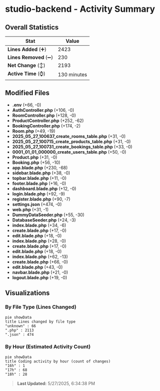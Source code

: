 # studio-backend - Activity Summary 

## Overall Statistics

| Stat                   | Value                                                             |
| ---------------------- | ----------------------------------------------------------------- |
| **Lines Added** (➕)   | 2423                                          |
| **Lines Removed** (➖) | 230                                        |
| **Net Change** (↕)    | 2193                |
| **Active Time** (⌚)   | 130 minutes |


## Modified Files
- **.env** (+66, -0)
- **AuthController.php** (+106, -0)
- **RoomController.php** (+128, -0)
- **ProductController.php** (+252, -62)
- **BookingController.php** (+174, -2)
- **Room.php** (+49, -19)
- **2025_05_27_100637_create_rooms_table.php** (+31, -0)
- **2025_05_27_100715_create_products_table.php** (+31, -0)
- **2025_05_27_100731_create_bookings_table.php** (+33, -0)
- **0001_01_01_000000_create_users_table.php** (+50, -0)
- **Product.php** (+31, -0)
- **Booking.php** (+56, -10)
- **app.blade.php** (+230, -68)
- **sidebar.blade.php** (+38, -0)
- **topbar.blade.php** (+11, -0)
- **footer.blade.php** (+16, -0)
- **dashboard.blade.php** (+12, -0)
- **login.blade.php** (+92, -9)
- **register.blade.php** (+90, -7)
- **settings.json** (+474, -0)
- **web.php** (+31, -1)
- **DummyDataSeeder.php** (+55, -30)
- **DatabaseSeeder.php** (+24, -3)
- **index.blade.php** (+34, -6)
- **create.blade.php** (+17, -0)
- **edit.blade.php** (+18, -0)
- **index.blade.php** (+28, -0)
- **create.blade.php** (+17, -0)
- **edit.blade.php** (+18, -0)
- **index.blade.php** (+62, -13)
- **create.blade.php** (+66, -0)
- **edit.blade.php** (+43, -0)
- **navbar.blade.php** (+21, -0)
- **logout.blade.php** (+19, -0)

## Visualizations

### By File Type (Lines Changed)

```mermaid
pie showData
title Lines changed by file type
"unknown" : 66
".php" : 2113
".json" : 474
```

### By Hour (Estimated Activity Count)

```mermaid
pie showData
title Coding activity by hour (count of changes)
"16h" : 1
"17h" : 68
"18h" : 28
```


> **Last Updated:** 5/27/2025, 6:34:38 PM